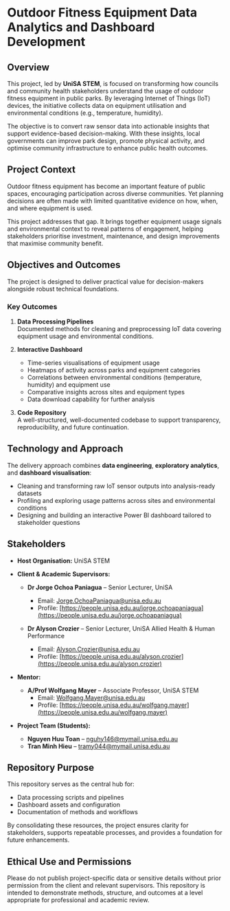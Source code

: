 # Outdoor Fitness Equipment Data Analytics and Dashboard Development

## Overview
This project, led by **UniSA STEM**, is focused on transforming how councils and community health stakeholders understand the usage of outdoor fitness equipment in public parks. By leveraging Internet of Things (IoT) devices, the initiative collects data on equipment utilisation and environmental conditions (e.g., temperature, humidity).

The objective is to convert raw sensor data into actionable insights that support evidence-based decision-making. With these insights, local governments can improve park design, promote physical activity, and optimise community infrastructure to enhance public health outcomes.

## Project Context
Outdoor fitness equipment has become an important feature of public spaces, encouraging participation across diverse communities. Yet planning decisions are often made with limited quantitative evidence on how, when, and where equipment is used.

This project addresses that gap. It brings together equipment usage signals and environmental context to reveal patterns of engagement, helping stakeholders prioritise investment, maintenance, and design improvements that maximise community benefit.

## Objectives and Outcomes
The project is designed to deliver practical value for decision-makers alongside robust technical foundations.

### Key Outcomes
1. **Data Processing Pipelines**  
   Documented methods for cleaning and preprocessing IoT data covering equipment usage and environmental conditions.

2. **Interactive Dashboard**  
   - Time-series visualisations of equipment usage  
   - Heatmaps of activity across parks and equipment categories  
   - Correlations between environmental conditions (temperature, humidity) and equipment use  
   - Comparative insights across sites and equipment types  
   - Data download capability for further analysis

3. **Code Repository**  
   A well-structured, well-documented codebase to support transparency, reproducibility, and future continuation.

## Technology and Approach
The delivery approach combines **data engineering**, **exploratory analytics**, and **dashboard visualisation**:
- Cleaning and transforming raw IoT sensor outputs into analysis-ready datasets  
- Profiling and exploring usage patterns across sites and environmental conditions  
- Designing and building an interactive Power BI dashboard tailored to stakeholder questions  

## Stakeholders
- **Host Organisation:** UniSA STEM  

- **Client & Academic Supervisors:**  
  - **Dr Jorge Ochoa Paniagua** – Senior Lecturer, UniSA  
    - Email: [Jorge.OchoaPaniagua@unisa.edu.au](mailto:Jorge.OchoaPaniagua@unisa.edu.au)  
    - Profile: [https://people.unisa.edu.au/jorge.ochoapaniagua](https://people.unisa.edu.au/jorge.ochoapaniagua)  

  - **Dr Alyson Crozier** – Senior Lecturer, UniSA Allied Health & Human Performance  
    - Email: [Alyson.Crozier@unisa.edu.au](mailto:Alyson.Crozier@unisa.edu.au)  
    - Profile: [https://people.unisa.edu.au/alyson.crozier](https://people.unisa.edu.au/alyson.crozier)  

- **Mentor:**  
  - **A/Prof Wolfgang Mayer** – Associate Professor, UniSA STEM  
    - Email: [Wolfgang.Mayer@unisa.edu.au](mailto:Wolfgang.Mayer@unisa.edu.au)  
    - Profile: [https://people.unisa.edu.au/wolfgang.mayer](https://people.unisa.edu.au/wolfgang.mayer)  

- **Project Team (Students):**  
  - **Nguyen Huu Toan** – [nguhy146@mymail.unisa.edu.au](mailto:nguhy146@mymail.unisa.edu.au)  
  - **Tran Minh Hieu** – [tramy044@mymail.unisa.edu.au](mailto:tramy044@mymail.unisa.edu.au)  

## Repository Purpose
This repository serves as the central hub for:
- Data processing scripts and pipelines  
- Dashboard assets and configuration  
- Documentation of methods and workflows  

By consolidating these resources, the project ensures clarity for stakeholders, supports repeatable processes, and provides a foundation for future enhancements.

## Ethical Use and Permissions
Please do not publish project-specific data or sensitive details without prior permission from the client and relevant supervisors. This repository is intended to demonstrate methods, structure, and outcomes at a level appropriate for professional and academic review.
